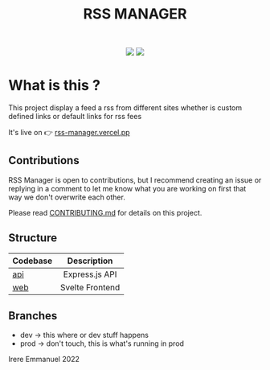<h1 align="center">RSS MANAGER</h1>

<br/>
<p align="center">
    <img src="https://img.shields.io/github/contributors/irere123/rss-manager"/>
    <img src="https://img.shields.io/github/release/irere123/rss-manager"/>
</p>

# What is this ?

This project display a feed a rss from different sites whether is custom defined links or default links for rss fees

It's live on 👉 [rss-manager.vercel.pp](https://rss-manager.vercel.app)

## Contributions

RSS Manager is open to contributions, but I recommend creating an issue or replying in a comment to let me know what you are working on first that way we don't overwrite each other.

Please read [CONTRIBUTING.md](https://github.com/irere123/rss-manager/blob/prod/CONTRIBUTING.md) for details on this project.

## Structure

| Codebase   |   Description   |
| :--------- | :-------------: |
| [api](api) | Express.js API  |
| [web](web) | Svelte Frontend |

## Branches

- dev -> this where or dev stuff happens
- prod -> don't touch, this is what's running in prod

Irere Emmanuel 2022
